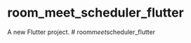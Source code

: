 # room_meet_scheduler_flutter

A new Flutter project.
#   r o o m _ m e e t _ s c h e d u l e r _ f l u t t e r  
 